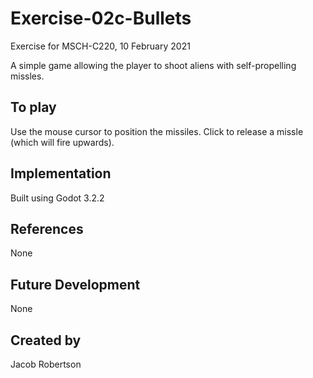 # Exercise-02c-Bullets
Exercise for MSCH-C220, 10 February 2021

A simple game allowing the player to shoot aliens with self-propelling missles.

## To play
Use the mouse cursor to position the missiles. Click to release a missle (which will fire upwards).

## Implementation
Built using Godot 3.2.2

## References
None

## Future Development
None

## Created by 
Jacob Robertson
